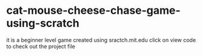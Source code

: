 # cat-mouse-cheese-chase-game-using-scratch
it is a beginner level game created using sractch.mit.edu
click on view code to check out the project file
